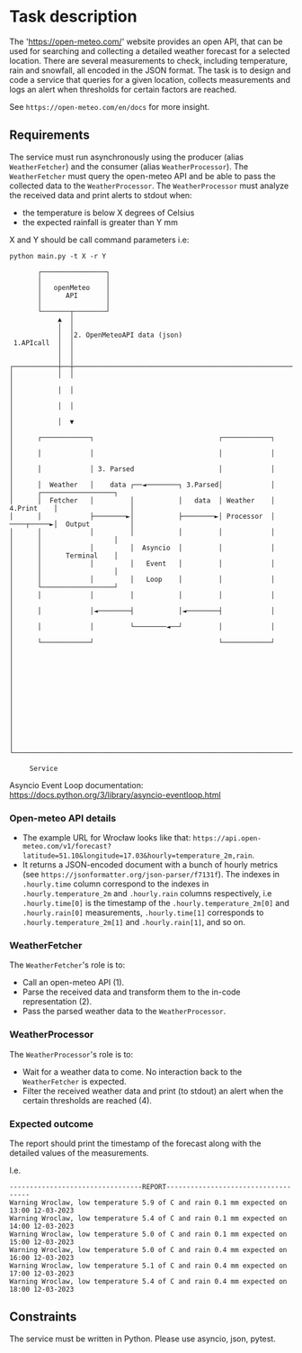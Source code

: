 # Task description
The 'https://open-meteo.com/' website provides an open API, that can be used for searching and collecting a detailed weather forecast for a selected location.
There are several measurements to check, including temperature, rain and snowfall, all encoded in the JSON format. The task is to design and code a service that queries for a given location,
collects measurements and logs an alert when thresholds for certain factors are reached.

See `https://open-meteo.com/en/docs` for more insight.

## Requirements
The service must run asynchronously using the producer (alias `WeatherFetcher`) and the consumer (alias `WeatherProcessor`).
The `WeatherFetcher` must query the open-meteo API and be able to pass the collected data to the `WeatherProcessor`.
The `WeatherProcessor` must analyze the received data and print alerts to stdout when:
 - the temperature is below X degrees of Celsius
 - the expected rainfall is greater than Y mm

X and Y should be call command parameters i.e:
```
python main.py -t X -r Y
```

```
       ┌────────────────┐
       │                │
       │   openMeteo    │
       │      API       │
       │                │
       └───────┬────────┘
            ▲  │
            │  │
            │  │2. OpenMeteoAPI data (json)
 1.APIcall  │  │
            │  │
            │  │
┌───────────┼──┼────────────────────────────────────────────────────────┐
│           │  │                                                        │
│           │  │                                                        │
│           │  │                                                        │
│           │  ▼                                                        │
│      ┌────────────┐                               ┌────────────┐      │
│      │            │                               │            │      │
│      │            │ 3. Parsed                     │            │      │
│      │  Weather   │    data ┌──◄────────┐ 3.Parsed│            │      │      ┌──────────────────┐
│      │  Fetcher   │         │           │   data  │ Weather    │  4.Print    │                  │
│      │            ├────────►│           ├────────►│ Processor  │  ────┬─────►│  Output          │
│      │            │         │           │         │            │      │      │                  │
│      │            │         │  Asyncio  │         │            │      │      │      Terminal    │                     
│      │            │         │   Event   │         │            │      │      │                  │          
│      │            │         │   Loop    │         │            │      │      └──────────────────┘
│      │            │         │           │         │            │      │
│      │            │◄────────┤           │◄────────┤            │      │
│      │            │         └────────◄──┘         │            │      │
│      └────────────┘                               └────────────┘      │
│                                                                       │
│                                                                       │
│                                                                       │
│                                                                       │
│                                                                       │
│                                                                       │
└───────────────────────────────────────────────────────────────────────┘

     Service
```
Asyncio Event Loop documentation: https://docs.python.org/3/library/asyncio-eventloop.html

### Open-meteo API details
* The example URL for Wrocław looks like that: `https://api.open-meteo.com/v1/forecast?latitude=51.10&longitude=17.03&hourly=temperature_2m,rain`.
* It returns a JSON-encoded document with a bunch of hourly metrics (see `https://jsonformatter.org/json-parser/f7131f`). The indexes in `.hourly.time` column correspond to the indexes in `.hourly.temperature_2m` and `.hourly.rain` columns respectively, i.e `.hourly.time[0]` is the timestamp of the `.hourly.temperature_2m[0]` and `.hourly.rain[0]` measurements, `.hourly.time[1]` corresponds to `.hourly.temperature_2m[1]` and `.hourly.rain[1]`, and so on.

### WeatherFetcher
The `WeatherFetcher`'s role is to:
* Call an open-meteo API (1). 
* Parse the received data and transform them to the in-code representation (2).
* Pass the parsed weather data to the `WeatherProcessor`.

### WeatherProcessor
The `WeatherProcessor`'s role is to:
* Wait for a weather data to come. No interaction back to the `WeatherFetcher` is expected.
* Filter the received weather data and print (to stdout) an alert when the certain thresholds are reached (4).

### Expected outcome
The report should print the timestamp of the forecast along with the detailed values of the measurements.

I.e.
```
---------------------------------REPORT------------------------------------
Warning Wroclaw, low temperature 5.9 of C and rain 0.1 mm expected on 13:00 12-03-2023
Warning Wroclaw, low temperature 5.4 of C and rain 0.1 mm expected on 14:00 12-03-2023
Warning Wroclaw, low temperature 5.0 of C and rain 0.1 mm expected on 15:00 12-03-2023
Warning Wroclaw, low temperature 5.0 of C and rain 0.4 mm expected on 16:00 12-03-2023
Warning Wroclaw, low temperature 5.1 of C and rain 0.4 mm expected on 17:00 12-03-2023
Warning Wroclaw, low temperature 5.4 of C and rain 0.4 mm expected on 18:00 12-03-2023
```

## Constraints
The service must be written in Python. Please use asyncio, json, pytest.
